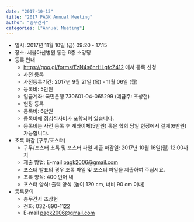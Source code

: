 ```yaml
---
date: "2017-10-13"
title: "2017 PAGK Annual Meeting"
author: "총무간사"
categories: ["Annual Meeting"]
---
```


- 일시: 2017년 11월 10일 (금) 09:20 - 17:15
- 장소: 서울아산병원 동관 6층 소강당
- 등록 안내
    - https://goo.gl/forms/EzN4s6hrHLgfcZ412 에서 등록 신청
    - 사전 등록
    - 사전등록기간: 2017년 9월 21일 (목) - 11월 06일 (월)
    - 등록비: 5만원
    - 입금계좌: 국민은행 730601-04-065299 (예금주: 조상헌)
    - 현장 등록
    - 등록비: 6만원
    - 등록비에 점심식사비가 포함되어 있습니다.
    - 등록비는 사전 등록 후 계좌이체(5만원) 혹은 학회 당일 현장에서 결제(6만원) 가능합니다.
- 초록 마감 (구두/포스터)
    - 구두/포스터 초록 및 포스터 파일 제출 마감일: 2017년 10월 16일(월) 12:00까지
    - 제출 방법: E-mail pagk2006@gmail.com
    - 포스터 발표의 경우 초록 파일 및 포스터 파일을 제출하여 주십시요.
    - 초록 양식: 400 단어 내
    - 포스터 양식: 출력 양식 (높이 120 cm, 너비 90 cm 이내)
- 등록문의
    - 총무간사 조상헌
    - 전화: 032-890-1122
    - E-mail pagk2006@gmail.com
